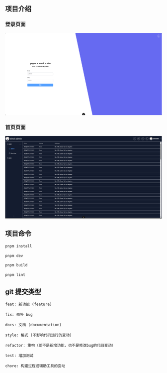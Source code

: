 ## 项目介绍
### 登录页面
![alt 登录示例图片](./public/login_01.png)
### 首页页面
![alt 首页示例图片](./public/home_01.png)

## 项目命令

```sh
pnpm install
```

```sh
pnpm dev
```

```sh
pnpm build
```

```sh
pnpm lint
```

## git 提交类型
```base
feat: 新功能 (feature)

fix: 修补 bug

docs: 文档 (documentation)

style: 格式 (不影响代码运行的变动)

refactor: 重构（即不是新增功能，也不是修改bug的代码变动）

test: 增加测试

chore: 构建过程或辅助工具的变动
```